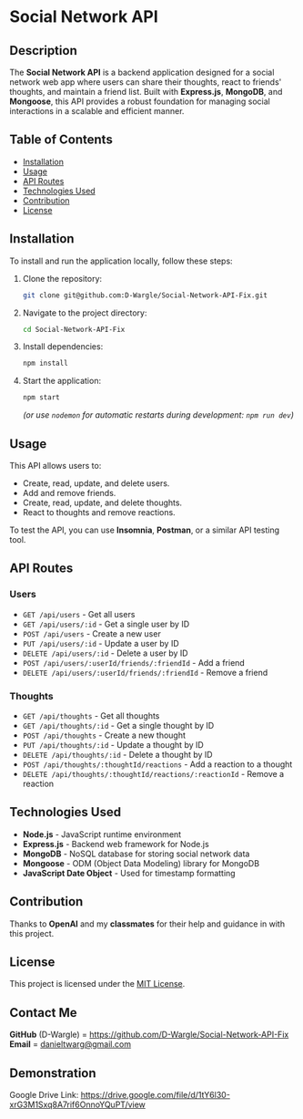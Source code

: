 # Social Network API

## Description
The **Social Network API** is a backend application designed for a social network web app where users can share their thoughts, react to friends' thoughts, and maintain a friend list. Built with **Express.js**, **MongoDB**, and **Mongoose**, this API provides a robust foundation for managing social interactions in a scalable and efficient manner.

## Table of Contents
- [Installation](#installation)
- [Usage](#usage)
- [API Routes](#api-routes)
- [Technologies Used](#technologies-used)
- [Contribution](#contribution)
- [License](#license)

## Installation
To install and run the application locally, follow these steps:

1. Clone the repository:
   ```sh
   git clone git@github.com:D-Wargle/Social-Network-API-Fix.git
   ```
2. Navigate to the project directory:
   ```sh
   cd Social-Network-API-Fix
   ```
3. Install dependencies:
   ```sh
   npm install
   ```
4. Start the application:
   ```sh
   npm start
   ```
   *(or use `nodemon` for automatic restarts during development: `npm run dev`)*

## Usage
This API allows users to:
- Create, read, update, and delete users.
- Add and remove friends.
- Create, read, update, and delete thoughts.
- React to thoughts and remove reactions.

To test the API, you can use **Insomnia**, **Postman**, or a similar API testing tool.

## API Routes

### Users
- `GET /api/users` - Get all users
- `GET /api/users/:id` - Get a single user by ID
- `POST /api/users` - Create a new user
- `PUT /api/users/:id` - Update a user by ID
- `DELETE /api/users/:id` - Delete a user by ID
- `POST /api/users/:userId/friends/:friendId` - Add a friend
- `DELETE /api/users/:userId/friends/:friendId` - Remove a friend

### Thoughts
- `GET /api/thoughts` - Get all thoughts
- `GET /api/thoughts/:id` - Get a single thought by ID
- `POST /api/thoughts` - Create a new thought
- `PUT /api/thoughts/:id` - Update a thought by ID
- `DELETE /api/thoughts/:id` - Delete a thought by ID
- `POST /api/thoughts/:thoughtId/reactions` - Add a reaction to a thought
- `DELETE /api/thoughts/:thoughtId/reactions/:reactionId` - Remove a reaction

## Technologies Used
- **Node.js** - JavaScript runtime environment
- **Express.js** - Backend web framework for Node.js
- **MongoDB** - NoSQL database for storing social network data
- **Mongoose** - ODM (Object Data Modeling) library for MongoDB
- **JavaScript Date Object** - Used for timestamp formatting


## Contribution
Thanks to **OpenAI** and my **classmates** for their help and guidance in with this project.

## License
This project is licensed under the [MIT License](LICENSE).

## Contact Me
**GitHub** (D-Wargle) = https://github.com/D-Wargle/Social-Network-API-Fix
**Email** = danieltwarg@gmail.com

## Demonstration
Google Drive Link: https://drive.google.com/file/d/1tY6l30-xrG3M1Sxq8A7rif6OnnoYQuPT/view



